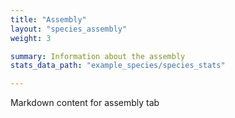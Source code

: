 ```yaml
---
title: "Assembly"
layout: "species_assembly"
weight: 3

summary: Information about the assembly
stats_data_path: "example_species/species_stats"

---
```


Markdown content for assembly tab
